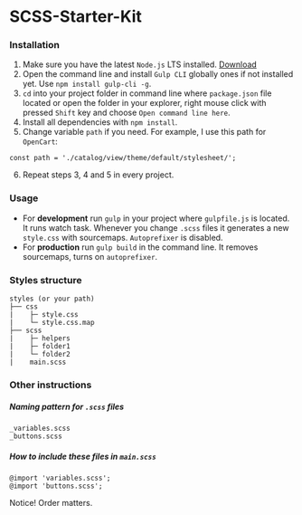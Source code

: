 # SCSS-Starter-Kit

### Installation
1. Make sure you have the latest `Node.js` LTS installed. [Download](https://nodejs.org/en/download/)
2. Open the command line and install `Gulp CLI` globally ones if not installed yet. Use `npm install gulp-cli -g`.
3. `cd` into your project folder in command line where `package.json` file located or open the folder in your explorer, right mouse click with pressed `Shift` key and choose `Open command line here`.
4. Install all dependencies with `npm install`.
5. Change variable `path` if you need. For example, I use this path for `OpenCart`:
```
const path = './catalog/view/theme/default/stylesheet/';
```
6. Repeat steps 3, 4 and 5 in every project.

### Usage
* For **development** run `gulp` in your project where `gulpfile.js` is located. It runs watch task. Whenever you change `.scss` files it generates a new `style.css` with sourcemaps. `Autoprefixer` is disabled.
* For **production** run `gulp build` in the command line. It removes sourcemaps, turns on `autoprefixer`.

### Styles structure
```
styles (or your path)
├── css
|    ├─ style.css
|    └─ style.css.map
├── scss
|    ├─ helpers
|    ├─ folder1
|    └─ folder2
|    main.scss

```

### Other instructions
##### Naming pattern for `.scss` files
```
_variables.scss
_buttons.scss
```

##### How to include these files in `main.scss`
```
@import 'variables.scss';
@import 'buttons.scss';
```

Notice! Order matters.
